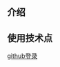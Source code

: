 ## 介绍

## 使用技术点
[github登录](https://developer.github.com/apps/building-oauth-apps/creating-an-oauth-app/)
